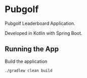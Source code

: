 # Pubgolf

Pubgolf Leaderboard Application.

Developed in Kotlin with Spring Boot.

## Running the App

Build the application

```
./gradlew clean build
```